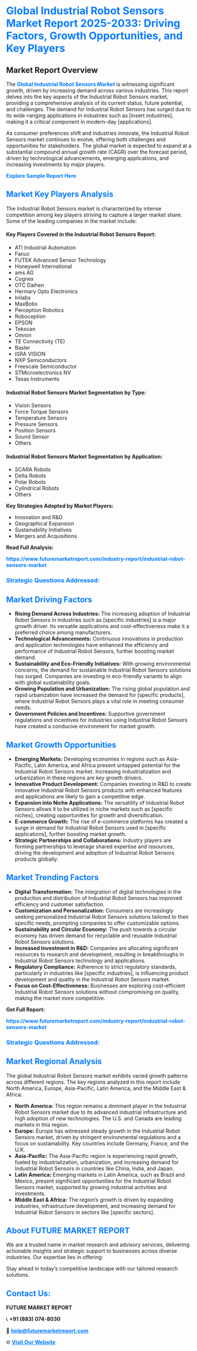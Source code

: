 <h1 style="color: #007BFF;">Global Industrial Robot Sensors Market Report 2025-2033: Driving Factors, Growth Opportunities, and Key Players</h1>

<section id="overview">
<h2>Market Report Overview</h2>
<p>The <a href="https://www.futuremarketreport.com/industry-report/industrial-robot-sensors-market" style="color: #007BFF; text-decoration: none;"><strong>Global Industrial Robot Sensors Market</strong></a> is witnessing significant growth, driven by increasing demand across various industries. This report delves into the key aspects of the Industrial Robot Sensors market, providing a comprehensive analysis of its current status, future potential, and challenges. The demand for Industrial Robot Sensors has surged due to its wide-ranging applications in industries such as [insert industries], making it a critical component in modern-day [applications].</p>
<p>As consumer preferences shift and industries innovate, the Industrial Robot Sensors market continues to evolve, offering both challenges and opportunities for stakeholders. The global market is expected to expand at a substantial compound annual growth rate (CAGR) over the forecast period, driven by technological advancements, emerging applications, and increasing investments by major players.</p>
</section>

<section id="overview">
<p><a href="https://www.futuremarketreport.com/request-sample/reportId=63280" style="color: #007BFF; text-decoration: none;"><strong>Explore Sample Report Here</strong></a></p>
</section>

<section id="key-players">
<h2 style="color: #007BFF;">Market Key Players Analysis</h2>
<p>The Industrial Robot Sensors market is characterized by intense competition among key players striving to capture a larger market share. Some of the leading companies in the market include:</p>
<h4>Key Players Covered in the Industrial Robot Sensors Report:</h4>
<ul><li>ATI Industrial Automation</li><li>Fanuc</li><li>FUTEK Advanced Sensor Technology</li><li>Honeywell International</li><li>ams AG</li><li>Cognex</li><li>OTC Daihen</li><li>Hermary Opto Electronics</li><li>Inilabs</li><li>MaxBotix</li><li>Perception Robotics</li><li>Roboception</li><li>EPSON</li><li>Tekscan</li><li>Omron</li><li>TE Connectivity (TE)</li><li>Basler</li><li>ISRA VISION</li><li>NXP Semiconductors</li><li>Freescale Semiconductor</li><li>STMicroelectronics NV</li><li>Texas Instruments</li></ul>
<h4>Industrial Robot Sensors Market Segmentation by Type:</h4>
<ul><li>Vision Sensors</li><li>Force Torque Sensors</li><li>Temperature Sensors</li><li>Pressure Sensors</li><li>Position Sensors</li><li>Sound Sensor</li><li>Others</li></ul>

<h4>Industrial Robot Sensors Market Segmentation by Application:</h4>
<ul><li>SCARA Robots</li><li>Delta Robots</li><li>Polar Robots</li><li>Cylindrical Robots</li><li>Others</li></ul>
<p><strong>Key Strategies Adopted by Market Players:</strong></p>
<ul>
<li>Innovation and R&D</li>
<li>Geographical Expansion</li>
<li>Sustainability Initiatives</li>
<li>Mergers and Acquisitions</li>
</ul>
</section>

<section>
<p><strong>Read Full Analysis: </strong></p><a href="https://www.futuremarketreport.com/industry-report/industrial-robot-sensors-market" style="color: #007BFF; text-decoration: none;"><strong>https://www.futuremarketreport.com/industry-report/industrial-robot-sensors-market</strong></a>
<h3 style="color: #007BFF;">Strategic Questions Addressed:</h3>
</section>

<section id="driving-factors">
<h2 style="color: #007BFF;">Market Driving Factors</h2>
<ul>
<li><strong>Rising Demand Across Industries:</strong> The increasing adoption of Industrial Robot Sensors in industries such as [specific industries] is a major growth driver. Its versatile applications and cost-effectiveness make it a preferred choice among manufacturers.</li>
<li><strong>Technological Advancements:</strong> Continuous innovations in production and application technologies have enhanced the efficiency and performance of Industrial Robot Sensors, further boosting market demand.</li>
<li><strong>Sustainability and Eco-Friendly Initiatives:</strong> With growing environmental concerns, the demand for sustainable Industrial Robot Sensors solutions has surged. Companies are investing in eco-friendly variants to align with global sustainability goals.</li>
<li><strong>Growing Population and Urbanization:</strong> The rising global population and rapid urbanization have increased the demand for [specific products], where Industrial Robot Sensors plays a vital role in meeting consumer needs.</li>
<li><strong>Government Policies and Incentives:</strong> Supportive government regulations and incentives for industries using Industrial Robot Sensors have created a conducive environment for market growth.</li>
</ul>
</section>

<section id="growth-opportunities">
<h2 style="color: #007BFF;">Market Growth Opportunities</h2>
<ul>
<li><strong>Emerging Markets:</strong> Developing economies in regions such as Asia-Pacific, Latin America, and Africa present untapped potential for the Industrial Robot Sensors market. Increasing industrialization and urbanization in these regions are key growth drivers.</li>
<li><strong>Innovative Product Development:</strong> Companies investing in R&D to create innovative Industrial Robot Sensors products with enhanced features and applications are likely to gain a competitive edge.</li>
<li><strong>Expansion into Niche Applications:</strong> The versatility of Industrial Robot Sensors allows it to be utilized in niche markets such as [specific niches], creating opportunities for growth and diversification.</li>
<li><strong>E-commerce Growth:</strong> The rise of e-commerce platforms has created a surge in demand for Industrial Robot Sensors used in [specific applications], further boosting market growth.</li>
<li><strong>Strategic Partnerships and Collaborations:</strong> Industry players are forming partnerships to leverage shared expertise and resources, driving the development and adoption of Industrial Robot Sensors products globally.</li>
</ul>
</section>

<section id="trending-factors">
<h2 style="color: #007BFF;">Market Trending Factors</h2>
<ul>
<li><strong>Digital Transformation:</strong> The integration of digital technologies in the production and distribution of Industrial Robot Sensors has improved efficiency and customer satisfaction.</li>
<li><strong>Customization and Personalization:</strong> Consumers are increasingly seeking personalized Industrial Robot Sensors solutions tailored to their specific needs, prompting companies to offer customizable options.</li>
<li><strong>Sustainability and Circular Economy:</strong> The push towards a circular economy has driven demand for recyclable and reusable Industrial Robot Sensors solutions.</li>
<li><strong>Increased Investment in R&D:</strong> Companies are allocating significant resources to research and development, resulting in breakthroughs in Industrial Robot Sensors technology and applications.</li>
<li><strong>Regulatory Compliance:</strong> Adherence to strict regulatory standards, particularly in industries like [specific industries], is influencing product development and quality in the Industrial Robot Sensors market.</li>
<li><strong>Focus on Cost-Effectiveness:</strong> Businesses are exploring cost-efficient Industrial Robot Sensors solutions without compromising on quality, making the market more competitive.</li>
</ul>
</section>

<section>
<p><strong>Get Full Report: </strong></p><a href="https://www.futuremarketreport.com/industry-report/industrial-robot-sensors-market" style="color: #007BFF; text-decoration: none;"><strong>https://www.futuremarketreport.com/industry-report/industrial-robot-sensors-market</strong></a>
<h3 style="color: #007BFF;">Strategic Questions Addressed:</h3>
</section>


<section id="regional-analysis">
<h2 style="color: #007BFF;">Market Regional Analysis</h2>
<p>The global Industrial Robot Sensors market exhibits varied growth patterns across different regions. The key regions analyzed in this report include North America, Europe, Asia-Pacific, Latin America, and the Middle East & Africa:</p>
<ul>
<li><strong>North America:</strong> This region remains a dominant player in the Industrial Robot Sensors market due to its advanced industrial infrastructure and high adoption of new technologies. The U.S. and Canada are leading markets in this region.</li>
<li><strong>Europe:</strong> Europe has witnessed steady growth in the Industrial Robot Sensors market, driven by stringent environmental regulations and a focus on sustainability. Key countries include Germany, France, and the U.K.</li>
<li><strong>Asia-Pacific:</strong> The Asia-Pacific region is experiencing rapid growth, fueled by industrialization, urbanization, and increasing demand for Industrial Robot Sensors in countries like China, India, and Japan.</li>
<li><strong>Latin America:</strong> Emerging markets in Latin America, such as Brazil and Mexico, present significant opportunities for the Industrial Robot Sensors market, supported by growing industrial activities and investments.</li>
<li><strong>Middle East & Africa:</strong> The region’s growth is driven by expanding industries, infrastructure development, and increasing demand for Industrial Robot Sensors in sectors like [specific sectors].</li>
</ul>
</section>

<footer>
<h2 style="color: #007BFF;">About FUTURE MARKET REPORT</h2>
<p>We are a trusted name in market research and advisory services, delivering actionable insights and strategic support to businesses across diverse industries. Our expertise lies in offering:</p>

<p>Stay ahead in today’s competitive landscape with our tailored research solutions.</p>

<h2 style="color: #007BFF;">Contact Us:</h2>
<p><strong>FUTURE MARKET REPORT</strong></p>
<p>📞 <strong>+91 (883) 074-8030</strong></p>
<p>📧 <strong><a href="mailto:help@futuremarketreport.com" style="color: #007BFF;">help@futuremarketreport.com</a></strong></p>
<p>🌐 <strong><a href="https://www.futuremarketreport.com/" style="color: #007BFF;">Visit Our Website</a></strong></p>
</footer>